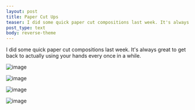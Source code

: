 ```yaml
---
layout: post
title: Paper Cut Ups
teaser: I did some quick paper cut compositions last week. It's always great to get back to actually using your hands every once in a while.
post_type: text
body: reverse-theme
---
```

I did some quick paper cut compositions last week. It's always great to get back to actually using your hands every once in a while.

![image](http://static.levimcg.com/notes/paper-cut-ups/salad-web.jpg)

![image](http://static.levimcg.com/notes/paper-cut-ups/waves-web.jpg)

![image](http://static.levimcg.com/notes/paper-cut-ups/checks-web-alt.png)

![image](http://static.levimcg.com/notes/paper-cut-ups/eyes-web.png)
